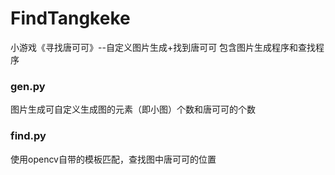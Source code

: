 # FindTangkeke
小游戏《寻找唐可可》--自定义图片生成+找到唐可可
包含图片生成程序和查找程序
### gen.py
图片生成可自定义生成图的元素（即小图）个数和唐可可的个数
### find.py
使用opencv自带的模板匹配，查找图中唐可可的位置
